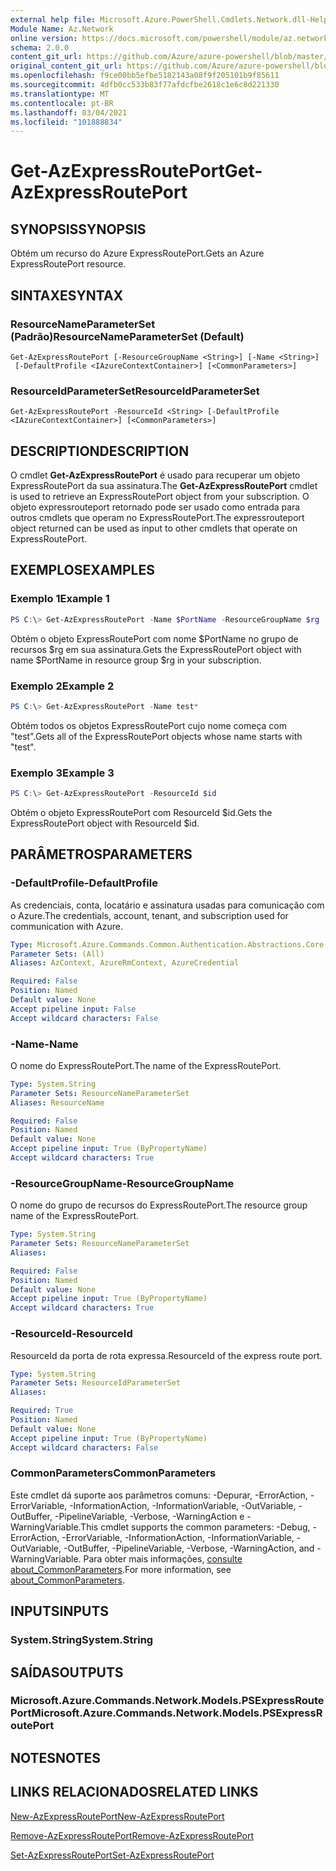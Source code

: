 ```yaml
---
external help file: Microsoft.Azure.PowerShell.Cmdlets.Network.dll-Help.xml
Module Name: Az.Network
online version: https://docs.microsoft.com/powershell/module/az.network/get-azexpressrouteport
schema: 2.0.0
content_git_url: https://github.com/Azure/azure-powershell/blob/master/src/Network/Network/help/Get-AzExpressRoutePort.md
original_content_git_url: https://github.com/Azure/azure-powershell/blob/master/src/Network/Network/help/Get-AzExpressRoutePort.md
ms.openlocfilehash: f9ce00bb5efbe5182143a08f9f205101b9f85611
ms.sourcegitcommit: 4dfb0cc533b83f77afdcfbe2618c1e6c8d221330
ms.translationtype: MT
ms.contentlocale: pt-BR
ms.lasthandoff: 03/04/2021
ms.locfileid: "101888834"
---
```

# <span data-ttu-id="7b060-101">Get-AzExpressRoutePort</span><span class="sxs-lookup"><span data-stu-id="7b060-101">Get-AzExpressRoutePort</span></span>

## <span data-ttu-id="7b060-102">SYNOPSIS</span><span class="sxs-lookup"><span data-stu-id="7b060-102">SYNOPSIS</span></span>
<span data-ttu-id="7b060-103">Obtém um recurso do Azure ExpressRoutePort.</span><span class="sxs-lookup"><span data-stu-id="7b060-103">Gets an Azure ExpressRoutePort resource.</span></span>

## <span data-ttu-id="7b060-104">SINTAXE</span><span class="sxs-lookup"><span data-stu-id="7b060-104">SYNTAX</span></span>

### <span data-ttu-id="7b060-105">ResourceNameParameterSet (Padrão)</span><span class="sxs-lookup"><span data-stu-id="7b060-105">ResourceNameParameterSet (Default)</span></span>
```
Get-AzExpressRoutePort [-ResourceGroupName <String>] [-Name <String>]
 [-DefaultProfile <IAzureContextContainer>] [<CommonParameters>]
```

### <span data-ttu-id="7b060-106">ResourceIdParameterSet</span><span class="sxs-lookup"><span data-stu-id="7b060-106">ResourceIdParameterSet</span></span>
```
Get-AzExpressRoutePort -ResourceId <String> [-DefaultProfile <IAzureContextContainer>] [<CommonParameters>]
```

## <span data-ttu-id="7b060-107">DESCRIPTION</span><span class="sxs-lookup"><span data-stu-id="7b060-107">DESCRIPTION</span></span>
<span data-ttu-id="7b060-108">O cmdlet **Get-AzExpressRoutePort** é usado para recuperar um objeto ExpressRoutePort da sua assinatura.</span><span class="sxs-lookup"><span data-stu-id="7b060-108">The **Get-AzExpressRoutePort** cmdlet is used to retrieve an ExpressRoutePort object from your subscription.</span></span> <span data-ttu-id="7b060-109">O objeto expressrouteport retornado pode ser usado como entrada para outros cmdlets que operam no ExpressRoutePort.</span><span class="sxs-lookup"><span data-stu-id="7b060-109">The expressrouteport object returned can be used as input to other cmdlets that operate on ExpressRoutePort.</span></span>

## <span data-ttu-id="7b060-110">EXEMPLOS</span><span class="sxs-lookup"><span data-stu-id="7b060-110">EXAMPLES</span></span>

### <span data-ttu-id="7b060-111">Exemplo 1</span><span class="sxs-lookup"><span data-stu-id="7b060-111">Example 1</span></span>
```powershell
PS C:\> Get-AzExpressRoutePort -Name $PortName -ResourceGroupName $rg
```

<span data-ttu-id="7b060-112">Obtém o objeto ExpressRoutePort com nome $PortName no grupo de recursos $rg em sua assinatura.</span><span class="sxs-lookup"><span data-stu-id="7b060-112">Gets the ExpressRoutePort object with name $PortName in resource group $rg in your subscription.</span></span>

### <span data-ttu-id="7b060-113">Exemplo 2</span><span class="sxs-lookup"><span data-stu-id="7b060-113">Example 2</span></span>
```powershell
PS C:\> Get-AzExpressRoutePort -Name test*
```

<span data-ttu-id="7b060-114">Obtém todos os objetos ExpressRoutePort cujo nome começa com "test".</span><span class="sxs-lookup"><span data-stu-id="7b060-114">Gets all of the ExpressRoutePort objects whose name starts with "test".</span></span>

### <span data-ttu-id="7b060-115">Exemplo 3</span><span class="sxs-lookup"><span data-stu-id="7b060-115">Example 3</span></span>
```powershell
PS C:\> Get-AzExpressRoutePort -ResourceId $id
```

<span data-ttu-id="7b060-116">Obtém o objeto ExpressRoutePort com ResourceId $id.</span><span class="sxs-lookup"><span data-stu-id="7b060-116">Gets the ExpressRoutePort object with ResourceId $id.</span></span> 

## <span data-ttu-id="7b060-117">PARÂMETROS</span><span class="sxs-lookup"><span data-stu-id="7b060-117">PARAMETERS</span></span>

### <span data-ttu-id="7b060-118">-DefaultProfile</span><span class="sxs-lookup"><span data-stu-id="7b060-118">-DefaultProfile</span></span>
<span data-ttu-id="7b060-119">As credenciais, conta, locatário e assinatura usadas para comunicação com o Azure.</span><span class="sxs-lookup"><span data-stu-id="7b060-119">The credentials, account, tenant, and subscription used for communication with Azure.</span></span>

```yaml
Type: Microsoft.Azure.Commands.Common.Authentication.Abstractions.Core.IAzureContextContainer
Parameter Sets: (All)
Aliases: AzContext, AzureRmContext, AzureCredential

Required: False
Position: Named
Default value: None
Accept pipeline input: False
Accept wildcard characters: False
```

### <span data-ttu-id="7b060-120">-Name</span><span class="sxs-lookup"><span data-stu-id="7b060-120">-Name</span></span>
<span data-ttu-id="7b060-121">O nome do ExpressRoutePort.</span><span class="sxs-lookup"><span data-stu-id="7b060-121">The name of the ExpressRoutePort.</span></span>

```yaml
Type: System.String
Parameter Sets: ResourceNameParameterSet
Aliases: ResourceName

Required: False
Position: Named
Default value: None
Accept pipeline input: True (ByPropertyName)
Accept wildcard characters: True
```

### <span data-ttu-id="7b060-122">-ResourceGroupName</span><span class="sxs-lookup"><span data-stu-id="7b060-122">-ResourceGroupName</span></span>
<span data-ttu-id="7b060-123">O nome do grupo de recursos do ExpressRoutePort.</span><span class="sxs-lookup"><span data-stu-id="7b060-123">The resource group name of the ExpressRoutePort.</span></span>

```yaml
Type: System.String
Parameter Sets: ResourceNameParameterSet
Aliases:

Required: False
Position: Named
Default value: None
Accept pipeline input: True (ByPropertyName)
Accept wildcard characters: True
```

### <span data-ttu-id="7b060-124">-ResourceId</span><span class="sxs-lookup"><span data-stu-id="7b060-124">-ResourceId</span></span>
<span data-ttu-id="7b060-125">ResourceId da porta de rota expressa.</span><span class="sxs-lookup"><span data-stu-id="7b060-125">ResourceId of the express route port.</span></span>

```yaml
Type: System.String
Parameter Sets: ResourceIdParameterSet
Aliases:

Required: True
Position: Named
Default value: None
Accept pipeline input: True (ByPropertyName)
Accept wildcard characters: False
```

### <span data-ttu-id="7b060-126">CommonParameters</span><span class="sxs-lookup"><span data-stu-id="7b060-126">CommonParameters</span></span>
<span data-ttu-id="7b060-127">Este cmdlet dá suporte aos parâmetros comuns: -Depurar, -ErrorAction, -ErrorVariable, -InformationAction, -InformationVariable, -OutVariable, -OutBuffer, -PipelineVariable, -Verbose, -WarningAction e -WarningVariable.</span><span class="sxs-lookup"><span data-stu-id="7b060-127">This cmdlet supports the common parameters: -Debug, -ErrorAction, -ErrorVariable, -InformationAction, -InformationVariable, -OutVariable, -OutBuffer, -PipelineVariable, -Verbose, -WarningAction, and -WarningVariable.</span></span> <span data-ttu-id="7b060-128">Para obter mais informações, [consulte about_CommonParameters](http://go.microsoft.com/fwlink/?LinkID=113216).</span><span class="sxs-lookup"><span data-stu-id="7b060-128">For more information, see [about_CommonParameters](http://go.microsoft.com/fwlink/?LinkID=113216).</span></span>

## <span data-ttu-id="7b060-129">INPUTS</span><span class="sxs-lookup"><span data-stu-id="7b060-129">INPUTS</span></span>

### <span data-ttu-id="7b060-130">System.String</span><span class="sxs-lookup"><span data-stu-id="7b060-130">System.String</span></span>

## <span data-ttu-id="7b060-131">SAÍDAS</span><span class="sxs-lookup"><span data-stu-id="7b060-131">OUTPUTS</span></span>

### <span data-ttu-id="7b060-132">Microsoft.Azure.Commands.Network.Models.PSExpressRoutePort</span><span class="sxs-lookup"><span data-stu-id="7b060-132">Microsoft.Azure.Commands.Network.Models.PSExpressRoutePort</span></span>

## <span data-ttu-id="7b060-133">NOTES</span><span class="sxs-lookup"><span data-stu-id="7b060-133">NOTES</span></span>

## <span data-ttu-id="7b060-134">LINKS RELACIONADOS</span><span class="sxs-lookup"><span data-stu-id="7b060-134">RELATED LINKS</span></span>

[<span data-ttu-id="7b060-135">New-AzExpressRoutePort</span><span class="sxs-lookup"><span data-stu-id="7b060-135">New-AzExpressRoutePort</span></span>](./New-AzExpressRoutePort.md)

[<span data-ttu-id="7b060-136">Remove-AzExpressRoutePort</span><span class="sxs-lookup"><span data-stu-id="7b060-136">Remove-AzExpressRoutePort</span></span>](./Remove-AzExpressRoutePort.md)

[<span data-ttu-id="7b060-137">Set-AzExpressRoutePort</span><span class="sxs-lookup"><span data-stu-id="7b060-137">Set-AzExpressRoutePort</span></span>](./Set-AzExpressRoutePort.md)
